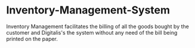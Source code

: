 # Inventory-Management-System
Inventory Management facilitates the billing of all the goods bought by the customer and Digitalis's the system without any need of the bill being printed on the paper.
